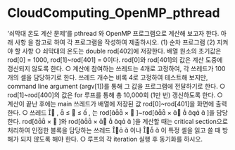 # CloudComputing_OpenMP_pthread

‘쇠막대 온도 계산 문제’를 pthread 와 OpenMP 프로그램으로 계산해 보고자 한다. 아래 사항
을 참고로 하여 각 프로그램을 작성하여 제출하시오.
(1) 순차 프로그램
(2) 지켜야 할 사항
○ 쇠막대의 온도는 double rod[402]에 저장한다. 배열 원소의 초기값은 rod[0] = 1000,
rod[1]~rod[401] = 0이다. rod[0]와 rod[401]의 값은 계산 도중에 갱신되지 않도록 한다. ○ 계산에 참여하는 쓰레드는 4개로 고정하여, 각 쓰레드가 100개의 셀을 담당하기로 한다. 쓰레드 개수는 비록 4로 고정하여 테스트해 보지만, command line argument (argv[1])를
통해 그 값을 프로그램에 전달하기로 한다. ○ rod[1]~rod[400]의 값은 for 루프를 통해 총 10,000회 (1만 번) 갱신하도록 한다. ○ 계산이 끝난 후에는 main 쓰레드가 배열에 저장된 값 rod[0]~rod[401]을 화면에 출력한다. ○ 쓰레드 
,  ≤  ≤  , 는 rod[ ×  ]~rod[ ×     ]을 담당한다. rod[ ×  ]와
rod[ ×     ]을 계산할 때는 critical section으로 처리하여 인접한 블록을 담당하는
쓰레드   이나   이 특정 셀을 읽고 쓸 때 방해가 되지 않도록 해야 한다. ○ 루프의 각 iteration 실행 후 동기화를 하시오.
